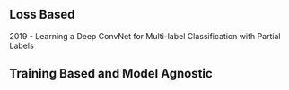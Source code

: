 ## Loss Based
2019 - Learning a Deep ConvNet for Multi-label Classification with Partial Labels

## Training Based and Model Agnostic
